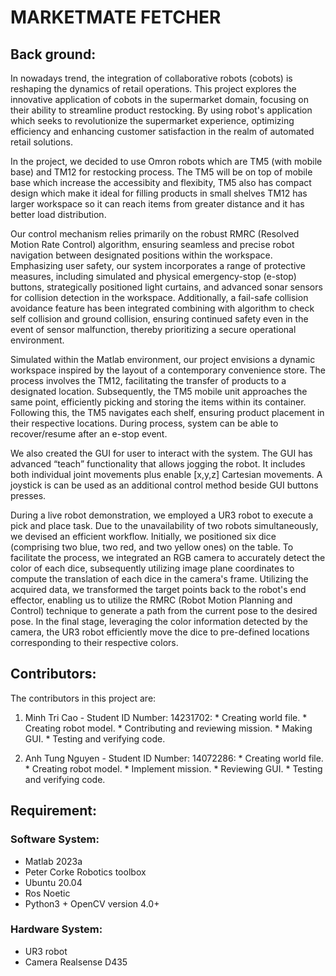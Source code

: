 # MARKETMATE FETCHER
## Back ground:
In nowadays trend, the integration of collaborative robots (cobots) is reshaping the dynamics of retail operations. This project explores the innovative application of cobots in the supermarket domain, focusing on their ability to streamline product restocking. By using robot's application which seeks to revolutionize the supermarket experience, optimizing efficiency and enhancing customer satisfaction in the realm of automated retail solutions.

In the project, we decided to use Omron robots which are TM5 (with mobile base) and TM12 for restocking process.
The TM5 will be on top of mobile base which increase the accessibity and flexibity, TM5 also has compact design which make it ideal for filling products in small shelves
TM12 has larger workspace so it can reach items from greater distance and it has better load distribution.

Our control mechanism relies primarily on the robust RMRC (Resolved Motion Rate Control) algorithm, ensuring seamless and precise robot navigation between designated positions within the workspace. Emphasizing user safety, our system incorporates a range of protective measures, including simulated and physical emergency-stop (e-stop) buttons, strategically positioned light curtains, and advanced sonar sensors for collision detection in the workspace. Additionally, a fail-safe collision avoidance feature has been integrated combining with algorithm to check self collision and ground collision, ensuring continued safety even in the event of sensor malfunction, thereby prioritizing a secure operational environment.

Simulated within the Matlab environment, our project envisions a dynamic workspace inspired by the layout of a contemporary convenience store. The process involves the TM12, facilitating the transfer of products to a designated location. Subsequently, the TM5 mobile unit approaches the same point, efficiently picking and storing the items within its container. Following this, the TM5 navigates each shelf, ensuring product placement in their respective locations. During process, system can be able to recover/resume after an e-stop event. 

We also created the GUI for user to interact with the system. The GUI has advanced “teach” functionality that allows jogging the robot. It includes both individual joint movements  plus enable [x,y,z] Cartesian movements. A joystick is can be used as an additional control method beside GUI buttons presses.

During a live robot demonstration, we employed a UR3 robot to execute a pick and place task. Due to the unavailability of two robots simultaneously, we devised an efficient workflow. Initially, we positioned six dice (comprising two blue, two red, and two yellow ones) on the table. To facilitate the process, we integrated an RGB camera to accurately detect the color of each dice, subsequently utilizing image plane coordinates to compute the translation of each dice in the camera's frame. Utilizing the acquired data, we transformed the target points back to the robot's end effector, enabling us to utilize the RMRC (Robot Motion Planning and Control) technique to generate a path from the current pose to the desired pose. In the final stage, leveraging the color information detected by the camera, the UR3 robot efficiently move the dice to pre-defined locations corresponding to their respective colors.

## Contributors:
The contributors in this project are:
  1.  Minh Tri Cao - Student ID Number: 14231702:
    *  Creating world file.
    *  Creating robot model.
    *  Contributing and reviewing mission.
    *  Making GUI.
    *  Testing and verifying code.
      
  2.  Anh Tung Nguyen - Student ID Number: 14072286:
    *  Creating world file.
    *  Creating robot model.
    *  Implement mission.
    *  Reviewing GUI.
    *  Testing and verifying code.

## Requirement:
### Software System:
*  Matlab 2023a
*  Peter Corke Robotics toolbox
*  Ubuntu 20.04
*  Ros Noetic
*  Python3 + OpenCV version 4.0+
### Hardware System:
*  UR3 robot
*  Camera Realsense D435
